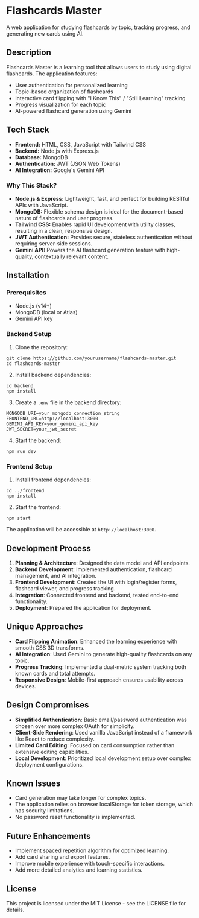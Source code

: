 # Flashcards Master

A web application for studying flashcards by topic, tracking progress, and generating new cards using AI.

## Description

Flashcards Master is a learning tool that allows users to study using digital flashcards. The application features:

- User authentication for personalized learning
- Topic-based organization of flashcards
- Interactive card flipping with "I Know This" / "Still Learning" tracking
- Progress visualization for each topic
- AI-powered flashcard generation using Gemini

## Tech Stack

- **Frontend:** HTML, CSS, JavaScript with Tailwind CSS
- **Backend:** Node.js with Express.js
- **Database:** MongoDB
- **Authentication:** JWT (JSON Web Tokens)
- **AI Integration:** Google's Gemini API

### Why This Stack?

- **Node.js & Express:** Lightweight, fast, and perfect for building RESTful APIs with JavaScript.
- **MongoDB:** Flexible schema design is ideal for the document-based nature of flashcards and user progress.
- **Tailwind CSS:** Enables rapid UI development with utility classes, resulting in a clean, responsive design.
- **JWT Authentication:** Provides secure, stateless authentication without requiring server-side sessions.
- **Gemini API:** Powers the AI flashcard generation feature with high-quality, contextually relevant content.

## Installation

### Prerequisites

- Node.js (v14+)
- MongoDB (local or Atlas)
- Gemini API key

### Backend Setup

1. Clone the repository:
```
git clone https://github.com/yourusername/flashcards-master.git
cd flashcards-master
```

2. Install backend dependencies:
```
cd backend
npm install
```

3. Create a `.env` file in the backend directory:
```
MONGODB_URI=your_mongodb_connection_string
FRONTEND_URL=http://localhost:3000
GEMINI_API_KEY=your_gemini_api_key
JWT_SECRET=your_jwt_secret
```

4. Start the backend:
```
npm run dev
```

### Frontend Setup

1. Install frontend dependencies:
```
cd ../frontend
npm install
```

2. Start the frontend:
```
npm start
```

The application will be accessible at `http://localhost:3000`.

## Development Process

1. **Planning & Architecture**: Designed the data model and API endpoints.
2. **Backend Development**: Implemented authentication, flashcard management, and AI integration.
3. **Frontend Development**: Created the UI with login/register forms, flashcard viewer, and progress tracking.
4. **Integration**: Connected frontend and backend, tested end-to-end functionality.
5. **Deployment**: Prepared the application for deployment.

## Unique Approaches

- **Card Flipping Animation**: Enhanced the learning experience with smooth CSS 3D transforms.
- **AI Integration**: Used Gemini to generate high-quality flashcards on any topic.
- **Progress Tracking**: Implemented a dual-metric system tracking both known cards and total attempts.
- **Responsive Design**: Mobile-first approach ensures usability across devices.

## Design Compromises

- **Simplified Authentication**: Basic email/password authentication was chosen over more complex OAuth for simplicity.
- **Client-Side Rendering**: Used vanilla JavaScript instead of a framework like React to reduce complexity.
- **Limited Card Editing**: Focused on card consumption rather than extensive editing capabilities.
- **Local Development**: Prioritized local development setup over complex deployment configurations.

## Known Issues

- Card generation may take longer for complex topics.
- The application relies on browser localStorage for token storage, which has security limitations.
- No password reset functionality is implemented.

## Future Enhancements

- Implement spaced repetition algorithm for optimized learning.
- Add card sharing and export features.
- Improve mobile experience with touch-specific interactions.
- Add more detailed analytics and learning statistics.

## License

This project is licensed under the MIT License - see the LICENSE file for details. 